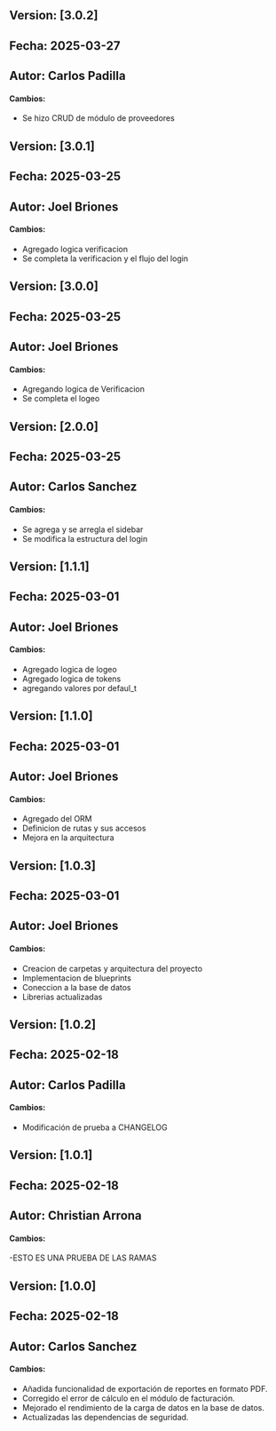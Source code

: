 ## Version: [3.0.2]
## Fecha: 2025-03-27
## Autor: Carlos Padilla
#### Cambios:
- Se hizo CRUD de módulo de proveedores

## Version: [3.0.1]
## Fecha: 2025-03-25
## Autor: Joel Briones
#### Cambios:
- Agregado logica verificacion
- Se completa la verificacion y el flujo del login

## Version: [3.0.0]
## Fecha: 2025-03-25
## Autor: Joel Briones
#### Cambios:
- Agregando logica de Verificacion
- Se completa el logeo

## Version: [2.0.0]
## Fecha: 2025-03-25
## Autor: Carlos Sanchez
#### Cambios:
- Se agrega y se arregla el sidebar
- Se modifica la estructura del login

## Version: [1.1.1]
## Fecha: 2025-03-01
## Autor: Joel Briones
#### Cambios:
- Agregado logica de logeo
- Agregado logica de tokens
- agregando valores por defaul_t

## Version: [1.1.0]
## Fecha: 2025-03-01
## Autor: Joel Briones
#### Cambios:
- Agregado del ORM
- Definicion de rutas y sus accesos
- Mejora en la arquitectura



## Version: [1.0.3]
## Fecha: 2025-03-01
## Autor: Joel Briones
#### Cambios:
- Creacion de carpetas y arquitectura del proyecto
- Implementacion de blueprints
- Coneccion a la base de datos
- Librerias actualizadas


## Version: [1.0.2]
## Fecha: 2025-02-18
## Autor: Carlos Padilla
#### Cambios:
- Modificación de prueba a CHANGELOG

## Version: [1.0.1]
## Fecha: 2025-02-18
## Autor: Christian Arrona
#### Cambios:
-ESTO ES UNA PRUEBA DE LAS RAMAS

## Version: [1.0.0]
## Fecha: 2025-02-18
## Autor: Carlos Sanchez
#### Cambios:
- Añadida funcionalidad de exportación de reportes en formato PDF.
- Corregido el error de cálculo en el módulo de facturación.
- Mejorado el rendimiento de la carga de datos en la base de datos.
- Actualizadas las dependencias de seguridad.


